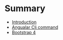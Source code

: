 # Summary

* [Introduction](README.md)
* [Angualar Cli command](angualar-cli-command.md)
* [Bootstrap 4](bootstrap-4.md)

